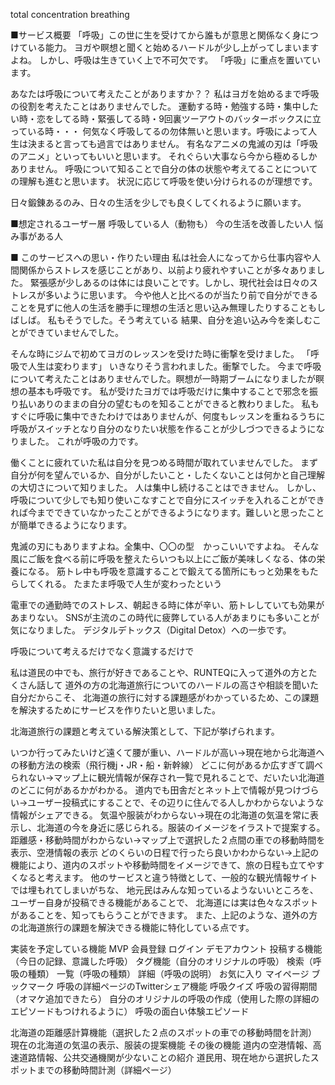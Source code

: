 total concentration breathing 

■サービス概要
「呼吸」この世に生を受けてから誰もが意思と関係なく身につけている能力。
ヨガや瞑想と聞くと始めるハードルが少し上がってしまいますよね。
しかし、呼吸は生きていく上で不可欠です。
「呼吸」に重点を置いています。

あなたは呼吸について考えたことがありますか？？
私はヨガを始めるまで呼吸の役割を考えたことはありませんでした。
運動する時・勉強する時・集中したい時・恋をしてる時・緊張してる時・9回裏ツーアウトのバッターボックスに立っている時・・・
何気なく呼吸してるの勿体無いと思います。呼吸によって人生は決まると言っても過言ではありません。
有名なアニメの鬼滅の刃は「呼吸のアニメ」といってもいいと思います。
それぐらい大事なら今から極めるしかありません。
呼吸について知ることで自分の体の状態や考えてることについての理解も進むと思います。
状況に応じて呼吸を使い分けられるのが理想です。

日々鍛錬あるのみ、日々の生活を少しでも良くしてくれるように願います。


■想定されるユーザー層
呼吸している人（動物も）
今の生活を改善したい人
悩み事がある人


■ このサービスへの思い・作りたい理由
私は社会人になってから仕事内容や人間関係からストレスを感じことがあり、以前より疲れやすいことが多々ありました。
緊張感が少しあるのは体には良いことです。しかし、現代社会は日々のストレスが多いように思います。
今や他人と比べるのが当たり前で自分ができることを見ずに他人の生活を勝手に理想の生活と思い込み無理したりすることもしばしば。
私もそうでした。そう考えている 結果、自分を追い込み今を楽しむことができていませんでした。

そんな時にジムで初めてヨガのレッスンを受けた時に衝撃を受けました。
「呼吸で人生は変わります」
いきなりそう言われました。衝撃でした。
今まで呼吸について考えたことはありませんでした。瞑想が一時期ブームになりましたが瞑想の基本も呼吸です。
私が受けたヨガでは呼吸だけに集中することで邪念を振り払いありのままの自分の望むものを知ることができると教わりました。
私もすぐに呼吸に集中できたわけではありませんが、何度もレッスンを重ねるうちに呼吸がスイッチとなり自分のなりたい状態を作ることが少しづつできるようになりました。
これが呼吸の力です。

働くことに疲れていた私は自分を見つめる時間が取れていませんでした。
まず自分が何を望んでいるか、自分がしたいこと・したくないことは何かと自己理解の大切さについて知りました。
人は集中し続けることはできません。
しかし、呼吸について少しでも知り使いこなすことで自分にスイッチを入れることができれば今までできていなかったことができるようになります。難しいと思ったことが簡単できるようになります。

鬼滅の刃にもありますよね。全集中、〇〇の型　かっこいいですよね。
そんな風にご飯を食べる前に呼吸を整えたらいつも以上にご飯が美味しくなる、体の栄養になる。
筋トレ中も呼吸を意識することで鍛えてる箇所にもっと効果をもたらしてくれる。
たまたま呼吸で人生が変わったという

電車での通勤時でのストレス、朝起きる時に体が辛い、筋トレしていても効果があまりない。
SNSが主流のこの時代に疲弊している人があまりにも多いことが気になりました。
デジタルデトックス（Digital Detox）への一歩です。

呼吸について考えるだけでなく意識するだけで

私は道民の中でも、旅行が好きであることや、RUNTEQに入って道外の方とたくさん話して 道外の方の北海道旅行についてのハードルの高さや相談を聞いた自分だからこそ、 北海道の旅行に対する課題感がわかっているため、この課題を解決するためにサービスを作りたいと思いました。

北海道旅行の課題と考えている解決策として、下記が挙げられます。

いつか行ってみたいけど遠くて腰が重い、ハードルが高い→現在地から北海道への移動方法の検索（飛行機j・JR・船・新幹線）
どこに何があるか広すぎて調べられない→マップ上に観光情報が保存され一覧で見れることで、だいたい北海道のどこに何があるかがわかる。
道内でも田舎だとネット上で情報が見つけづらい→ユーザー投稿式にすることで、その辺りに住んでる人しかわからないような情報がシェアできる。
気温や服装がわからない→現在の北海道の気温を常に表示し、北海道の今を身近に感じられる。服装のイメージをイラストで提案する。
距離感・移動時間がわからない→マップ上で選択した２点間の車での移動時間を表示、空港情報の表示
どのくらいの日程で行ったら良いかわからない→上記の機能により、道内のスポットや移動時間をイメージできて、旅の日程も立てやすくなると考えます。
他のサービスと違う特徴として、一般的な観光情報サイトでは埋もれてしまいがちな、 地元民はみんな知っているようないいところを、ユーザー自身が投稿できる機能があることで、 北海道には実は色々なスポットがあることを、知ってもらうことができます。 また、上記のような、道外の方の北海道旅行の課題を解決できる機能に特化している点です。

実装を予定している機能
MVP
会員登録
ログイン
デモアカウント
投稿する機能（今日の記録、意識した呼吸）
タグ機能（自分のオリジナルの呼吸）
検索（呼吸の種類）
一覧（呼吸の種類）
詳細（呼吸の説明）
お気に入り
マイページ
ブックマーク
呼吸の詳細ページのTwitterシェア機能
呼吸クイズ
呼吸の習得期間
（オマケ追加できたら）
自分のオリジナルの呼吸の作成（使用した際の詳細のエピソードもつけれるように）
呼吸の面白い体験エピソード

北海道の距離感計算機能（選択した２点のスポットの車での移動時間を計測）
現在の北海道の気温の表示、服装の提案機能
その後の機能
道内の空港情報、高速道路情報、公共交通機関が少ないことの紹介
道民用、現在地から選択したスポットまでの移動時間計測（詳細ページ）


